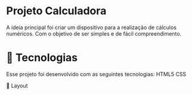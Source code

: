 # Projeto Calculadora 
A ideia principal foi criar um dispositivo para a realização de cálculos numéricos. Com o objetivo de ser simples e de fácil compreendimento.

# 🚀 Tecnologias
Esse projeto foi desenvolvido com as seguintes tecnologias:
HTML5
CSS

🔖 Layout
